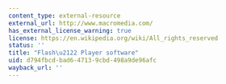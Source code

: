 ```yaml
---
content_type: external-resource
external_url: http://www.macromedia.com/
has_external_license_warning: true
license: https://en.wikipedia.org/wiki/All_rights_reserved
status: ''
title: "Flash\u2122 Player software"
uid: d794fbcd-bad6-4713-9cbd-498a9de96afc
wayback_url: ''
---
```

